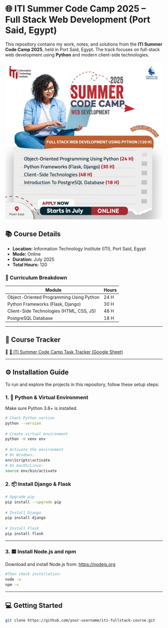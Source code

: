 # 🌐 ITI Summer Code Camp 2025 – Full Stack Web Development (Port Said, Egypt)

This repository contains my work, notes, and solutions from the **ITI Summer Code Camp 2025**, held in Port Said, Egypt. The track focuses on full-stack web development using **Python** and modern client-side technologies.

![Course Poster](./assets/summer-code-camp-2025.jpg)

## 📚 Course Details

- **Location:** Information Technology Institute (ITI), Port Said, Egypt
- **Mode:** Online
- **Duration:** July 2025
- **Total Hours:** 120

### 📌 Curriculum Breakdown

| Module                                   | Hours |
|------------------------------------------|-------|
| Object-Oriented Programming Using Python | 24 H  |
| Python Frameworks (Flask, Django)        | 30 H  |
| Client-Side Technologies (HTML, CSS, JS) | 48 H  |
| PostgreSQL Database                      | 18 H  |

---
## 📅 Course Tracker

🔗 [📝 ITI Summer Code Camp Task Tracker (Google Sheet)](https://docs.google.com/spreadsheets/d/1p48ETcN9bU6TGTF9KrZPx9M9-9bLXuqV/edit?gid=999122997#gid=999122997)


---
## ⚙️ Installation Guide

To run and explore the projects in this repository, follow these setup steps:

### 1. 🐍 Python & Virtual Environment

Make sure Python 3.8+ is installed.

```bash
# Check Python version
python --version

# Create virtual environment
python -m venv env

# Activate the environment
# On Windows:
env\Scripts\activate
# On macOS/Linux:
source env/bin/activate
```


### 2. 📦 Install Django & Flask

```bash
# Upgrade pip
pip install --upgrade pip

# Install Django
pip install django

# Install Flask
pip install flask
```
---
### 3. 🟨 Install Node.js and npm

Download and install Node.js from: https://nodejs.org
```bash
#Then check installation:
node -v
npm -v
```
---
## 💻 Getting Started
```bash
git clone https://github.com/your-username/iti-fullstack-course.git
